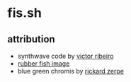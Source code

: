 # fis.sh

## attribution
- synthwave code by [victor ribeiro](https://github.com/victorqribeiro/retroSynthwave)  
- [rubber fish image](https://www.amazon.com/Loftus-International-Gigantic-Rubber-Fish/dp/B0006GJZ72)
- blue green chromis by [rickard zerpe](https://www.flickr.com/photos/krokodiver/39851326113)